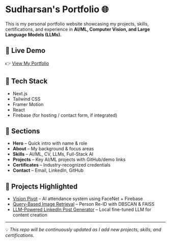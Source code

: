 # Sudharsan's Portfolio 🌐

This is my personal portfolio website showcasing my projects, skills, certifications, and experience in **AI/ML, Computer Vision, and Large Language Models (LLMs).**

## 🔗 Live Demo
👉 [View My Portfolio](https://crisp-career.lovable.app)

## 🚀 Tech Stack
- Next.js
- Tailwind CSS
- Framer Motion
- React
- Firebase (for hosting / contact form, if integrated)

## 📂 Sections
- **Hero** – Quick intro with name & role  
- **About** – My background & focus areas  
- **Skills** – AI/ML, CV, LLMs, Full-Stack AI  
- **Projects** – Key AI/ML projects with GitHub/demo links  
- **Certificates** – Industry-recognized credentials  
- **Contact** – Email, LinkedIn, GitHub  

## 📌 Projects Highlighted
- [Vision Pivot](https://github.com/brezzergit/Vision-Pivot) – AI attendance system using FaceNet + Firebase  
- [Query-Based Image Retrieval](https://github.com/brezzergit/query-based-image-retrieval) – Person Re-ID with DBSCAN & FAISS  
- [LLM-Powered LinkedIn Post Generator](https://github.com/brezzergit/LinkedIn-LLM-Post-Generator) – Local fine-tuned LLM for content creation  

---

💡 *This repo will be continuously updated as I add new projects, skills, and certifications.*
